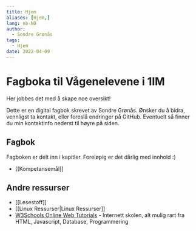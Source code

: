 ```yaml
---
title: Hjem
aliases: [Hjem,]
lang: nb-NO
author:
  - Sondre Grønås
tags:
  - Hjem
date: 2022-04-09
---
```

# Fagboka til Vågenelevene i 1IM
Her jobbes det med å skape noe oversikt!

Dette er en digital fagbok skrevet av Sondre Grønås. Ønsker du å bidra, vennligst ta kontakt, eller foreslå endringer på GitHub. Eventuelt så finner du min kontaktinfo nederst til høyre på siden.

## Fagbok
Fagboken er delt inn i kapitler. Foreløpig er det dårlig med innhold :)

- [[Kompetansemål]]

## Andre ressurser
- [[Lesestoff]]
- [[Linux Ressurser|Linux Ressurser]]
- [W3Schools Online Web Tutorials](https://w3schools.com) - Internett skolen, alt mulig rart fra HTML, Javascript, Database, Programmering